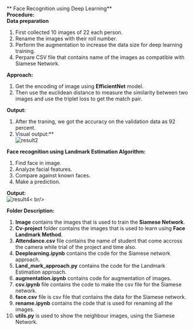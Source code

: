 ** Face Recognition using Deep Learning** <br />
**Procedure:** <br />
**Data preparation** <br />
1. First collected 10 images of 22 each person. <br />
2. Rename the images with their roll number.  <br />
3. Perform the augmentation to increase the data size for deep learning training. <br />
4. Perpare CSV file that contains name of the images as compatible with Siamese Network.  <br />

**Approach:**
1. Get the encoding of image using **EfficientNet** model. <br />
2. Then use the euclidean distance to measure the similarity between two images and use the triplet loss to get the match pair. <br/>

**Output:**<br/>
1. After the traning, we got the accuracy on the validation data as 92 percent.<br/>
2. Visual output:**<br />
![result2](https://user-images.githubusercontent.com/60688738/227464116-9458afc9-c206-4d6f-8ec5-48ac6f3a344c.png)   <br/>


**Face recognition using Landmark Estimation Algorithm:**<br/>

1. Find face in image.<br/>
2. Analyze facial features.<br/>
3. Compare against known faces.<br/>
4. Make a prediction.<br/>

**Output:** <br/>
![result4](https://user-images.githubusercontent.com/60688738/227464945-a15401ab-6589-4870-a005-e33fd6d43313.png)< br/>


**Folder Description:**<br/>
1. **Image** contains the images that is used to train the **Siamese Network**. <br/>
2. **Cv-project** folder contains the images that is used to learn using **Face Landmark Method**.<br/>
3. **Attendance.csv** file contains the name of student that come accross the camera while trial of the project and time also.<br/>
4. **Deeplearning.ipynb** contains the code for the Siamese network approach.<br/>
5. **Land_mark_approach.py** contains the code for the Landmark Estimation approach.<br/>
6. **augmentation.ipynb** contains code for augmentation of images.<br/>
7. **csv.ipynb** file contains the code to make the csv file for the Siamese network.<br/>
8. **face.csv** file is csv file that contains the data for the Siamese network.<br/>
9. **rename.ipynb** contains the code that is used for renaming all the images.<br/>
10. **utils.py** is used to show the neighbour images, using the Siamese Network.<br/>


